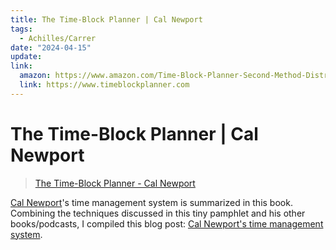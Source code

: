```yaml
---
title: The Time-Block Planner | Cal Newport
tags:
  - Achilles/Carrer
date: "2024-04-15"
update: 
link:
  amazon: https://www.amazon.com/Time-Block-Planner-Second-Method-Distracted/dp/0593545397/
  link: https://www.timeblockplanner.com
---
```


# The Time-Block Planner | Cal Newport

>  [The Time-Block Planner - Cal Newport](https://www.timeblockplanner.com)

[Cal Newport](https://www.timeblockplanner.com)'s time management system is summarized in this book. Combining the techniques discussed in this tiny pamphlet and his other books/podcasts, I compiled this blog post: [Cal Newport's time management system](/blog/cal-newport-time-management).